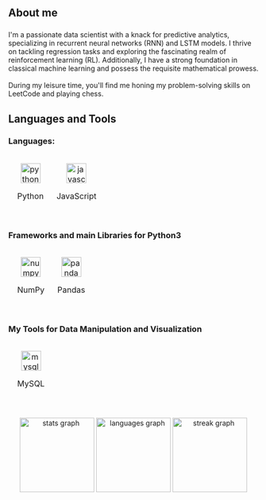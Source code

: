 <br clear="both">

<h1 align="left"></h1>

###

<h2 align="left">About me</h2>

###

<p align="left">I'm a passionate data scientist with a knack for predictive analytics, specializing in recurrent neural networks (RNN) and LSTM models. I thrive on tackling regression tasks and exploring the fascinating realm of reinforcement learning (RL). Additionally, I have a strong foundation in classical machine learning and possess the requisite mathematical prowess.<br><br> During my leisure time, you'll find me honing my problem-solving skills on LeetCode and playing chess.</p>

###

<h2 align="left">Languages and Tools</h2>

###

<div style="clear: both;">
  <h3 align="left">Languages:</h3>
  <div style="overflow-x: auto; white-space: nowrap;">
    <table style="display: inline-block; border-collapse: separate; border-spacing: 10px 0;">
      <tr>
        <td align="center" style="text-align: center;">
          <img src="https://cdn.jsdelivr.net/gh/devicons/devicon/icons/python/python-original.svg" height="40" alt="python logo" />
          <p>Python</p>
        </td>
        <td align="center" style="text-align: center;">
          <img src="https://cdn.jsdelivr.net/gh/devicons/devicon/icons/javascript/javascript-original.svg" height="40" alt="javascript logo" />
          <p>JavaScript</p>
        </td>
      </tr>
    </table>
  </div>

  <h3 align="left">Frameworks and main Libraries for Python3</h3>
  <div style="overflow-x: auto; white-space: nowrap;">
    <table style="display: inline-block; border-collapse: separate; border-spacing: 10px 0;">
      <tr>
        <td align="center" style="text-align: center;">
          <img src="https://cdn.jsdelivr.net/gh/devicons/devicon/icons/numpy/numpy-original.svg" height="40" alt="numpy logo" />
          <p>NumPy</p>
        </td>
        <td align="center" style="text-align: center;">
          <img src="https://cdn.jsdelivr.net/gh/devicons/devicon/icons/pandas/pandas-original.svg" height="40" alt="pandas logo" />
          <p>Pandas</p>
        </td>
      </tr>
    </table>
  </div>

  <h3 align="left">My Tools for Data Manipulation and Visualization</h3>
  <div style="overflow-x: auto; white-space: nowrap;">
    <table style="display: inline-block; border-collapse: separate; border-spacing: 10px 0;">
      <tr>
        <td align="center" style="text-align: center;">
          <img src="https://cdn.jsdelivr.net/gh/devicons/devicon/icons/mysql/mysql-original.svg" height="40" alt="mysql logo" />
          <p>MySQL</p>
        </td>
      </tr>
    </table>
  </div>
</div>

###

<div align="center">
  <img src="https://github-readme-stats.vercel.app/api?username=JonathanStiefel&hide_title=false&hide_rank=false&show_icons=true&include_all_commits=true&count_private=true&disable_animations=false&theme=dracula&locale=en&hide_border=false&order=1" height="150" alt="stats graph" />
  <img src="https://github-readme-stats.vercel.app/api/top-langs?username=JonathanStiefel&locale=en&hide_title=false&layout=compact&card_width=320&langs_count=5&theme=dracula&hide_border=false&order=2" height="150" alt="languages graph" />
  <img src="https://streak-stats.demolab.com?user=JonathanStiefel&locale=en&mode=daily&theme=dracula&hide_border=false&border_radius=5&order=3" height="150" alt="streak graph" />
</div>

###
